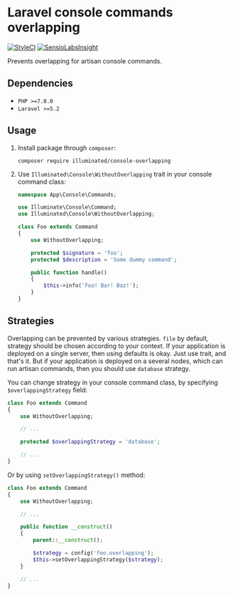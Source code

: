 # Laravel console commands overlapping

[![StyleCI](https://styleci.io/repos/59570052/shield)](https://styleci.io/repos/59570052)
[![SensioLabsInsight](https://insight.sensiolabs.com/projects/fd433eb8-d523-4e75-b6c3-9bd60e5f0171/mini.png)](https://insight.sensiolabs.com/projects/fd433eb8-d523-4e75-b6c3-9bd60e5f0171)

Prevents overlapping for artisan console commands.

## Dependencies
- `PHP >=7.0.0`
- `Laravel >=5.2`

## Usage

1. Install package through `composer`:
    ```shell
    composer require illuminated/console-overlapping
    ```

2. Use `Illuminated\Console\WithoutOverlapping` trait in your console command class:
    ```php
    namespace App\Console\Commands;
    
    use Illuminate\Console\Command;
    use Illuminated\Console\WithoutOverlapping;
    
    class Foo extends Command
    {
        use WithoutOverlapping;
    
        protected $signature = 'foo';
        protected $description = 'Some dummy command';
    
        public function handle()
        {
            $this->info('Foo! Bar! Baz!');
        }
    }
    ```

## Strategies

Overlapping can be prevented by various strategies. `file` by default, strategy should be chosen according to your context.
If your application is deployed on a single server, then using defaults is okay. Just use trait, and that's it.
But if your application is deployed on a several nodes, which can run artisan commands, then you should use `database` strategy.

You can change strategy in your console command class, by specifying `$overlappingStrategy` field:

```php
class Foo extends Command
{
    use WithoutOverlapping;

    // ...

    protected $overlappingStrategy = 'database';

    // ...
}

```

Or by using `setOverlappingStrategy()` method:

```php
class Foo extends Command
{
    use WithoutOverlapping;

    // ...

    public function __construct()
    {
        parent::__construct();

        $strategy = config('foo.overlapping');
        $this->setOverlappingStrategy($strategy);
    }

    // ...
}
```
